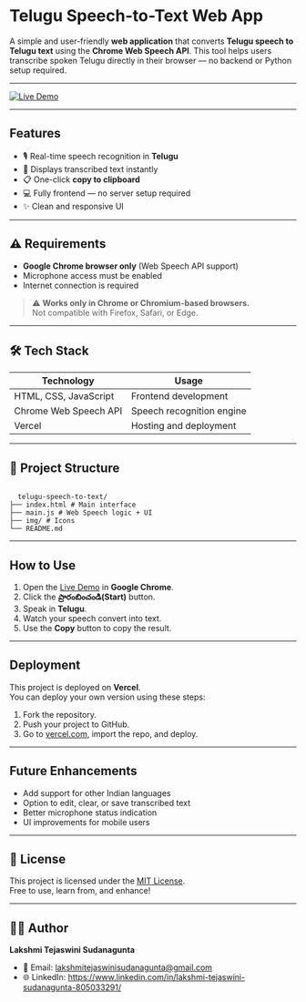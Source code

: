 # Telugu Speech-to-Text Web App

A simple and user-friendly **web application** that converts **Telugu speech to Telugu text** using the **Chrome Web Speech API**. This tool helps users transcribe spoken Telugu directly in their browser — no backend or Python setup required.

---

[![Live Demo](https://img.shields.io/badge/🔗%20Try%20Live%20Demo%20on%20Vercel-blue?style=for-the-badge)](https://telugu-stt.vercel.app/)  

---

## Features

- 🎙️ Real-time speech recognition in **Telugu**
- 📝 Displays transcribed text instantly
- 📋 One-click **copy to clipboard**
- 💻 Fully frontend — no server setup required
- ✨ Clean and responsive UI

---

## ⚠ Requirements

-  **Google Chrome browser only** (Web Speech API support)
-  Microphone access must be enabled
-  Internet connection is required

> ⚠️ **Works only in Chrome or Chromium-based browsers.**  
> Not compatible with Firefox, Safari, or Edge.

---

## 🛠️ Tech Stack

| Technology            | Usage                        |
|------------------------|------------------------------|
| HTML, CSS, JavaScript  | Frontend development         |
| Chrome Web Speech API  | Speech recognition engine    |
| Vercel                 | Hosting and deployment       |

---

## 📁 Project Structure

<code>
  telugu-speech-to-text/
├── index.html # Main interface
├── main.js # Web Speech logic + UI
├── img/ # Icons 
└── README.md
</code>

---

## How to Use

1. Open the [Live Demo]([https://your-vercel-app-url.vercel.app](https://telugu-stt.vercel.app/)) in **Google Chrome**.
2. Click the **ప్రారంబించండి(Start)** button.
3. Speak in **Telugu**.
4. Watch your speech convert into text.
5. Use the **Copy** button to copy the result.

---

## Deployment

This project is deployed on **Vercel**.  
You can deploy your own version using these steps:

1. Fork the repository.
2. Push your project to GitHub.
3. Go to [vercel.com](https://vercel.com), import the repo, and deploy.

---

## Future Enhancements

- Add support for other Indian languages
- Option to edit, clear, or save transcribed text
- Better microphone status indication
- UI improvements for mobile users

---

## 📄 License

This project is licensed under the [MIT License](https://opensource.org/licenses/MIT).  
Free to use, learn from, and enhance!

---

## 🙋‍♂️ Author

**Lakshmi Tejaswini Sudanagunta**  
- 📧 Email: lakshmitejaswinisudanagunta@gmail.com
- 🌐 LinkedIn: https://www.linkedin.com/in/lakshmi-tejaswini-sudanagunta-805033291/



